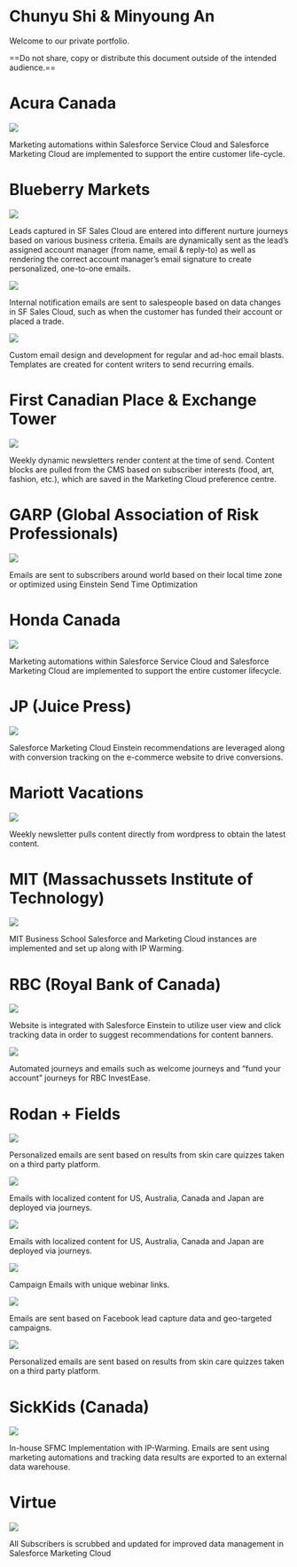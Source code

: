 # Chunyu Shi & Minyoung An

Welcome to our private portfolio.

==Do not share, copy or distribute this document outside of the intended audience.==

# Acura Canada
![](https://paper-attachments.dropbox.com/s_F9E8CBC1DB8D91455917CB8493391CCF1E213C30DD6CA1A918BC85D89AB2219E_1596421742428_image.png)


Marketing automations within Salesforce Service Cloud and Salesforce Marketing Cloud are implemented to support the entire customer life-cycle.

# Blueberry Markets
![](https://paper-attachments.dropbox.com/s_5B2B1BDB75AA9C648C8E7F06CD9D76CFE4A67B058FDEADBC22CCED46F5A62B28_1596422618967_Screen+Shot+2020-08-02+at+10.34.13+PM.png)


Leads captured in SF Sales Cloud are entered into different nurture journeys based on various business criteria. Emails are dynamically sent as the lead’s assigned account manager (from name, email & reply-to) as well as rendering the correct account manager’s email signature to create personalized, one-to-one emails.

![](https://paper-attachments.dropbox.com/s_5B2B1BDB75AA9C648C8E7F06CD9D76CFE4A67B058FDEADBC22CCED46F5A62B28_1596422646078_Screen+Shot+2020-08-02+at+10.42.34+PM.png)


Internal notification emails are sent to salespeople based on data changes in SF Sales Cloud, such as when the customer has funded their account or placed a trade.


![](https://paper-attachments.dropbox.com/s_5B2B1BDB75AA9C648C8E7F06CD9D76CFE4A67B058FDEADBC22CCED46F5A62B28_1596425223951_qaBIoqXd.png)


Custom email design and development for regular and ad-hoc email blasts. Templates are created for content writers to send recurring emails.

# First Canadian Place & Exchange Tower
![](https://paper-attachments.dropbox.com/s_5B2B1BDB75AA9C648C8E7F06CD9D76CFE4A67B058FDEADBC22CCED46F5A62B28_1596425030829_FCP.png)


Weekly dynamic newsletters render content at the time of send. Content blocks are pulled from the CMS based on subscriber interests (food, art, fashion, etc.), which are saved in the Marketing Cloud preference centre.

# GARP (Global Association of Risk Professionals)
![](https://paper-attachments.dropbox.com/s_5B2B1BDB75AA9C648C8E7F06CD9D76CFE4A67B058FDEADBC22CCED46F5A62B28_1596425290361_garp.png)


Emails are sent to subscribers around world based on their local time zone or optimized using Einstein Send Time Optimization

# Honda Canada
![](https://paper-attachments.dropbox.com/s_5B2B1BDB75AA9C648C8E7F06CD9D76CFE4A67B058FDEADBC22CCED46F5A62B28_1596421268997_honda.png)


Marketing automations within Salesforce Service Cloud and Salesforce Marketing Cloud are implemented to support the entire customer lifecycle.

# JP (Juice Press)
![](https://paper-attachments.dropbox.com/s_5B2B1BDB75AA9C648C8E7F06CD9D76CFE4A67B058FDEADBC22CCED46F5A62B28_1596421356045_jp.png)


Salesforce Marketing Cloud Einstein recommendations are leveraged along with conversion tracking on the e-commerce website to drive conversions.

# Mariott Vacations
![](https://paper-attachments.dropbox.com/s_5B2B1BDB75AA9C648C8E7F06CD9D76CFE4A67B058FDEADBC22CCED46F5A62B28_1596421238737_mariott.png)


Weekly newsletter pulls content directly from wordpress to obtain the latest content.

# MIT (Massachussets Institute of Technology)
![](https://paper-attachments.dropbox.com/s_5B2B1BDB75AA9C648C8E7F06CD9D76CFE4A67B058FDEADBC22CCED46F5A62B28_1596421751838_mit.png)


MIT Business School Salesforce and Marketing Cloud instances are implemented and set up along with IP Warming.

# RBC (Royal Bank of Canada)
![](https://paper-attachments.dropbox.com/s_5B2B1BDB75AA9C648C8E7F06CD9D76CFE4A67B058FDEADBC22CCED46F5A62B28_1596421399215_rbc.png)


Website is integrated with Salesforce Einstein to utilize user view and click tracking data in order to suggest recommendations for content banners.

![](https://paper-attachments.dropbox.com/s_5B2B1BDB75AA9C648C8E7F06CD9D76CFE4A67B058FDEADBC22CCED46F5A62B28_1596429399226_rbc.png)


Automated journeys and emails such as welcome journeys and “fund your account” journeys for RBC InvestEase.

# Rodan + Fields
![](https://paper-attachments.dropbox.com/s_5B2B1BDB75AA9C648C8E7F06CD9D76CFE4A67B058FDEADBC22CCED46F5A62B28_1596421413133_rf1.png)


Personalized emails are sent based on results from skin care quizzes taken on a third party platform.

![](https://paper-attachments.dropbox.com/s_5B2B1BDB75AA9C648C8E7F06CD9D76CFE4A67B058FDEADBC22CCED46F5A62B28_1596425875724_HUpMirqI.png)


Emails with localized content for US, Australia, Canada and Japan are deployed via journeys.

![](https://paper-attachments.dropbox.com/s_5B2B1BDB75AA9C648C8E7F06CD9D76CFE4A67B058FDEADBC22CCED46F5A62B28_1596425917010_l3lBqYy4.png)


Emails with localized content for US, Australia, Canada and Japan are deployed via journeys.

![](https://paper-attachments.dropbox.com/s_5B2B1BDB75AA9C648C8E7F06CD9D76CFE4A67B058FDEADBC22CCED46F5A62B28_1596425950971_aZvUfGfg.png)


Campaign Emails with unique webinar links.

![](https://paper-attachments.dropbox.com/s_5B2B1BDB75AA9C648C8E7F06CD9D76CFE4A67B058FDEADBC22CCED46F5A62B28_1596426009368_8uqWk0wE.png)


Emails are sent based on Facebook lead capture data and geo-targeted campaigns.

![](https://paper-attachments.dropbox.com/s_5B2B1BDB75AA9C648C8E7F06CD9D76CFE4A67B058FDEADBC22CCED46F5A62B28_1596421463566_rf7.png)


Personalized emails are sent based on results from skin care quizzes taken on a third party platform.

# SickKids (Canada)
![](https://paper-attachments.dropbox.com/s_5B2B1BDB75AA9C648C8E7F06CD9D76CFE4A67B058FDEADBC22CCED46F5A62B28_1596426171172_vDuFhLEG.png)


In-house SFMC Implementation with IP-Warming. Emails are sent using marketing automations and tracking data results are exported to an external data warehouse.

# Virtue
![](https://paper-attachments.dropbox.com/s_5B2B1BDB75AA9C648C8E7F06CD9D76CFE4A67B058FDEADBC22CCED46F5A62B28_1596421486861_virtue.png)


All Subscribers is scrubbed and updated for improved data management in Salesforce Marketing Cloud

